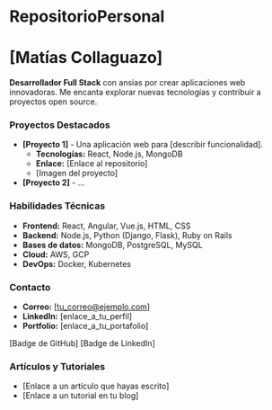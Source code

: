 # RepositorioPersonal
# **[Matías Collaguazo]**

**Desarrollador Full Stack** con ansias por crear aplicaciones web innovadoras. Me encanta explorar nuevas tecnologías y contribuir a proyectos open source.

### **Proyectos Destacados**

* **[Proyecto 1]** - Una aplicación web para [describir funcionalidad].
  * **Tecnologías:** React, Node.js, MongoDB
  * **Enlace:** [Enlace al repositorio]
  * [Imagen del proyecto]
* **[Proyecto 2]** - ...

### **Habilidades Técnicas**

* **Frontend:** React, Angular, Vue.js, HTML, CSS
* **Backend:** Node.js, Python (Django, Flask), Ruby on Rails
* **Bases de datos:** MongoDB, PostgreSQL, MySQL
* **Cloud:** AWS, GCP
* **DevOps:** Docker, Kubernetes

### **Contacto**
* **Correo:** [tu_correo@ejemplo.com]
* **LinkedIn:** [enlace_a_tu_perfil]
* **Portfolio:** [enlace_a_tu_portafolio]

[Badge de GitHub] [Badge de LinkedIn]

### **Artículos y Tutoriales**
* [Enlace a un artículo que hayas escrito]
* [Enlace a un tutorial en tu blog]

